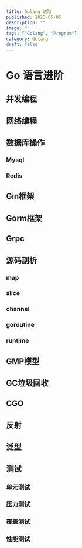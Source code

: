 ```yaml
---
title: Golang 进阶
published: 2023-05-05
description: ""
image: ""
tags: ["Golang", "Program"]
category: Golang
draft: false
---
```



# Go 语言进阶























































## 并发编程











## 网络编程



















## 数据库操作

### Mysql

### Redis





## Gin框架







## Gorm框架





## Grpc







## 源码剖析

### map

### slice

### channel

### goroutine

### runtime







## GMP模型



## GC垃圾回收



## CGO







## 反射



## 泛型



## 测试



### 单元测试

### 压力测试

### 覆盖测试

### 性能测试

















